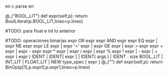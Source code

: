 en c parse en 

@_("BOOL_LIT")
def expr(self,p):
	return BoolLiteral(p.BOOL_LIT,lineo=p.lineo)




#TODO: para float e int lo anterior


#TODO: operaciones binarias
expr OR expr
expr AND expr
expr EQ expr | expr NE expr
expr LE expr | expr '<' expr | expr GE expr | expr > expr
expr + expr | expr - expr
expr * expr | expr / expr | expr % expr
! expr | - expr | + expr
( expr )
IDENT | IDENT[ expr ] | IDENT( args ) | IDENT . size
BOOL_LIT | INT_LIT | FLOAT_LIT | NEW type_spec [ expr ]
@_("")
def expr(self,p):
	return BinOp(p[1],p.expr0,p.expr1,lineo=p.lineo)